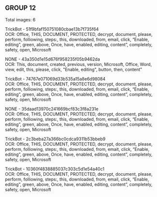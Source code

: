 ## GROUP 12
Total images: 6  

TrickBot - 51f9bfaf150751080cbae13b7f735f64  
OCR: Office, THIS, DOCUMENT, PROTECTED, decrypt, document, please, perform, folliowing, steps:, this, downloaded, from, email, click, “Enable, editing”, green, above, Once, have, enabled, editing, content”, completely, safety, open, Microsoft  

NONE - 43a350d1e15d676f958235f05b9462da  
OCR: This, document, created, previous, version, Microsoft, Office, Word, view, edit, this, please, click, "Enable, editing", button, then, content"  

TrickBot - 74767e071069d33b535a15a8e6d98084  
OCR: Office, THIS, DOCUMENT, PROTECTED, decrypt, document, please, perform, folliowing, steps:, this, downloaded, from, email, click, “Enable, editing”, green, above, Once, have, enabled, editing, content”, completely, safety, open, Microsoft  

NONE - 35daad13970c241669bcf83c3f8a231e  
OCR: Office, THIS, DOCUMENT, PROTECTED, decrypt, document, please, perform, folliowing, steps:, this, downloaded, from, email, click, “Enable, editing”, green, above, Once, have, enabled, editing, content”, completely, safety, open, Microsoft  

TrickBot - 2c3beba27a366bc0cdca9311b53bbeb9  
OCR: Office, THIS, DOCUMENT, PROTECTED, decrypt, document, please, perform, folliowing, steps:, this, downloaded, from, emait, click, “Enable, editing”, green, above, Once, have, enabled, editing, content”, completely, safety, open, Microsoft  

TrickBot - 10360f4838885037c303c5d1e54a40c1  
OCR: Office, THIS, DOCUMENT, PROTECTED, decrypt, document, please, perform, folliowing, steps:, this, downloaded, from, email, click, “Enable, editing”, green, above, Once, have, enabled, editing, content”, completely, safety, open, Microsoft  


